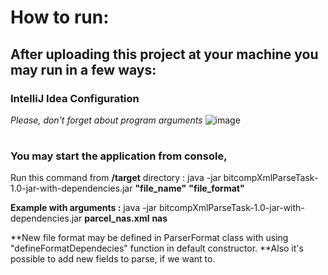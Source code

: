# How to run:
## After uploading this project at your machine you may run in a few ways:

### IntelliJ Idea Configuration 
*Please, don't forget about program arguments*
![image](https://user-images.githubusercontent.com/48911257/118643556-02596300-b7dd-11eb-81d9-c38a9a030ba3.png)

#

### You may start the application from console,
Run this command from **/target** directory :
java -jar bitcompXmlParseTask-1.0-jar-with-dependencies.jar **"file_name"** **"file_format"**

**Example with arguments :** java -jar bitcompXmlParseTask-1.0-jar-with-dependencies.jar **parcel_nas.xml** **nas**

**New file format may be defined in ParserFormat class with using "defineFormatDependecies" function in default constructor.
**Also it's possible to add new fields to parse, if we want to.


